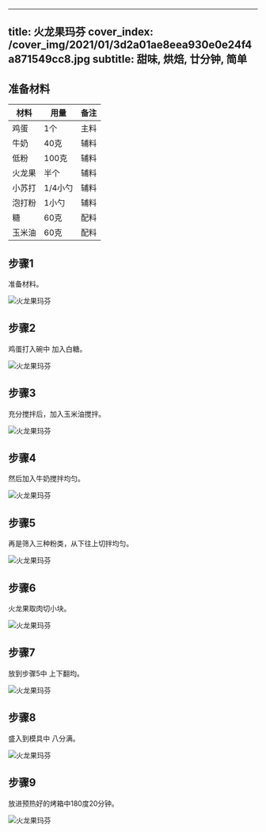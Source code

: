 
---
title: 火龙果玛芬
cover_index: /cover_img/2021/01/3d2a01ae8eea930e0e24f4a871549cc8.jpg
subtitle: 甜味, 烘焙, 廿分钟, 简单
---

## 准备材料

| 材料     | 用量 | 备注|
| ------- | ----- | --- |
| 鸡蛋 | 1个| 主料 |
| 牛奶 | 40克| 辅料 |
| 低粉 | 100克| 辅料 |
| 火龙果 | 半个| 辅料 |
| 小苏打 | 1/4小勺| 辅料 |
| 泡打粉 | 1小勺| 辅料 |
| 糖 | 60克| 配料 |
| 玉米油 | 60克| 配料 |

## 步骤1

准备材料。

![火龙果玛芬](https://i8.meishichina.com/attachment/recipe/201010/201010061412492.JPG?x-oss-process=style/p320) 

## 步骤2

鸡蛋打入碗中 加入白糖。

![火龙果玛芬](https://i8.meishichina.com/attachment/recipe/201010/201010061413109.JPG?x-oss-process=style/p320) 

## 步骤3

充分搅拌后，加入玉米油搅拌。

![火龙果玛芬](https://i8.meishichina.com/attachment/recipe/201010/201010061413442.JPG?x-oss-process=style/p320) 

## 步骤4

然后加入牛奶搅拌均匀。

![火龙果玛芬](https://i8.meishichina.com/attachment/recipe/201010/201010061414121.JPG?x-oss-process=style/p320) 

## 步骤5

再是筛入三种粉类，从下往上切拌均匀。

![火龙果玛芬](https://i8.meishichina.com/attachment/recipe/201010/201010061414418.JPG?x-oss-process=style/p320) 

## 步骤6

火龙果取肉切小块。

![火龙果玛芬](https://i8.meishichina.com/attachment/recipe/201010/201010061415050.JPG?x-oss-process=style/p320) 

## 步骤7

放到步骤5中 上下翻均。

![火龙果玛芬](https://i8.meishichina.com/attachment/recipe/201010/201010061415359.JPG?x-oss-process=style/p320) 

## 步骤8

盛入到模具中 八分满。

![火龙果玛芬](https://i8.meishichina.com/attachment/recipe/201010/201010061416089.JPG?x-oss-process=style/p320) 

## 步骤9

放进预热好的烤箱中180度20分钟。

![火龙果玛芬](https://i8.meishichina.com/attachment/recipe/201010/201010061416308.JPG?x-oss-process=style/p320) 


